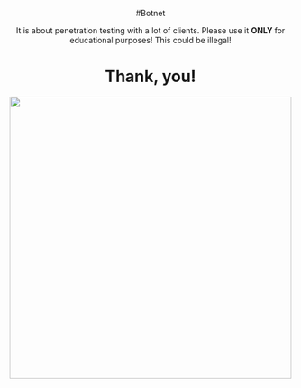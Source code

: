 <p align="center"> #Botnet </p>
<p align="center"> It is about penetration testing with a lot of clients. Please use it <b> ONLY </b> for educational purposes! This could be illegal! </p>
<h1 align="center"> Thank, you! </h1>
<div class="img">
  <p align="center"><img src="https://appdevelopermagazine.com/images/news_images/Making-Application-Testing-a-First-Class-Citizen-App-Developer-Magazine_gd5jd6gn.jpg" width=500, height=500></p>
</div>
